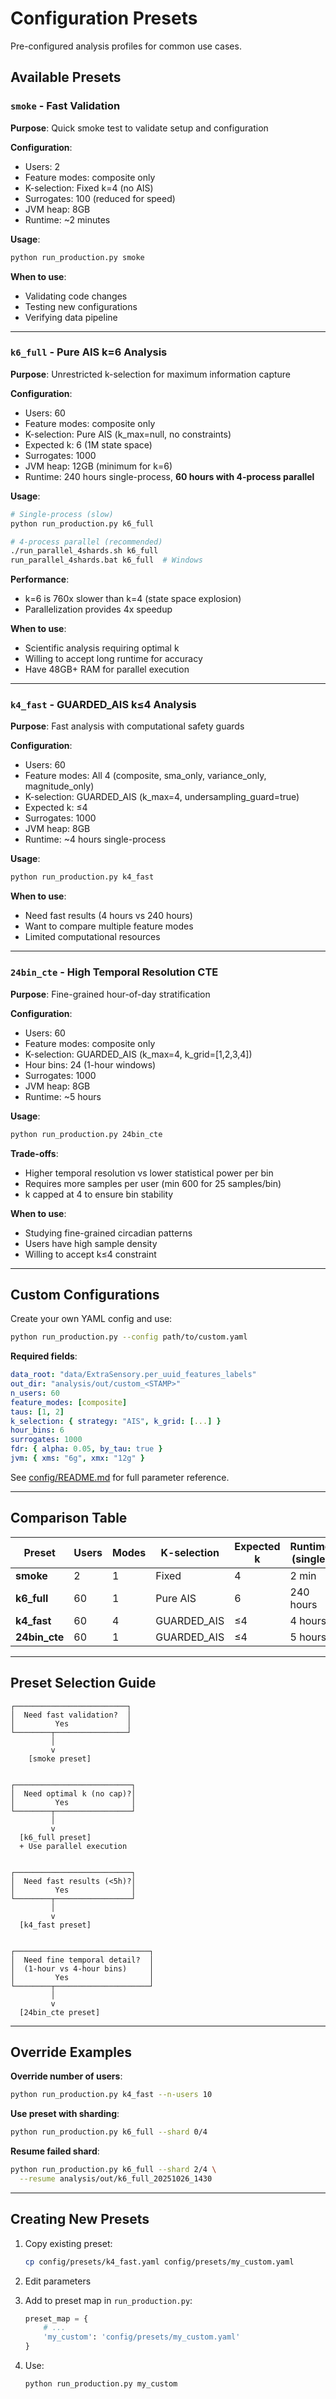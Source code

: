 # Configuration Presets

Pre-configured analysis profiles for common use cases.

## Available Presets

### `smoke` - Fast Validation
**Purpose**: Quick smoke test to validate setup and configuration

**Configuration**:
- Users: 2
- Feature modes: composite only
- K-selection: Fixed k=4 (no AIS)
- Surrogates: 100 (reduced for speed)
- JVM heap: 8GB
- Runtime: ~2 minutes

**Usage**:
```bash
python run_production.py smoke
```

**When to use**:
- Validating code changes
- Testing new configurations
- Verifying data pipeline

---

### `k6_full` - Pure AIS k=6 Analysis
**Purpose**: Unrestricted k-selection for maximum information capture

**Configuration**:
- Users: 60
- Feature modes: composite only
- K-selection: Pure AIS (k_max=null, no constraints)
- Expected k: 6 (1M state space)
- Surrogates: 1000
- JVM heap: 12GB (minimum for k=6)
- Runtime: 240 hours single-process, **60 hours with 4-process parallel**

**Usage**:
```bash
# Single-process (slow)
python run_production.py k6_full

# 4-process parallel (recommended)
./run_parallel_4shards.sh k6_full
run_parallel_4shards.bat k6_full  # Windows
```

**Performance**:
- k=6 is 760x slower than k=4 (state space explosion)
- Parallelization provides 4x speedup

**When to use**:
- Scientific analysis requiring optimal k
- Willing to accept long runtime for accuracy
- Have 48GB+ RAM for parallel execution

---

### `k4_fast` - GUARDED_AIS k≤4 Analysis
**Purpose**: Fast analysis with computational safety guards

**Configuration**:
- Users: 60
- Feature modes: All 4 (composite, sma_only, variance_only, magnitude_only)
- K-selection: GUARDED_AIS (k_max=4, undersampling_guard=true)
- Expected k: ≤4
- Surrogates: 1000
- JVM heap: 8GB
- Runtime: ~4 hours single-process

**Usage**:
```bash
python run_production.py k4_fast
```

**When to use**:
- Need fast results (4 hours vs 240 hours)
- Want to compare multiple feature modes
- Limited computational resources

---

### `24bin_cte` - High Temporal Resolution CTE
**Purpose**: Fine-grained hour-of-day stratification

**Configuration**:
- Users: 60
- Feature modes: composite only
- K-selection: GUARDED_AIS (k_max=4, k_grid=[1,2,3,4])
- Hour bins: 24 (1-hour windows)
- Surrogates: 1000
- JVM heap: 8GB
- Runtime: ~5 hours

**Usage**:
```bash
python run_production.py 24bin_cte
```

**Trade-offs**:
- Higher temporal resolution vs lower statistical power per bin
- Requires more samples per user (min 600 for 25 samples/bin)
- k capped at 4 to ensure bin stability

**When to use**:
- Studying fine-grained circadian patterns
- Users have high sample density
- Willing to accept k≤4 constraint

---

## Custom Configurations

Create your own YAML config and use:

```bash
python run_production.py --config path/to/custom.yaml
```

**Required fields**:
```yaml
data_root: "data/ExtraSensory.per_uuid_features_labels"
out_dir: "analysis/out/custom_<STAMP>"
n_users: 60
feature_modes: [composite]
taus: [1, 2]
k_selection: { strategy: "AIS", k_grid: [...] }
hour_bins: 6
surrogates: 1000
fdr: { alpha: 0.05, by_tau: true }
jvm: { xms: "6g", xmx: "12g" }
```

See [config/README.md](../README.md) for full parameter reference.

---

## Comparison Table

| Preset | Users | Modes | K-selection | Expected k | Runtime (single) | Parallel? |
|--------|-------|-------|-------------|------------|-----------------|-----------|
| **smoke** | 2 | 1 | Fixed | 4 | 2 min | No |
| **k6_full** | 60 | 1 | Pure AIS | 6 | 240 hours | **Yes (60h)** |
| **k4_fast** | 60 | 4 | GUARDED_AIS | ≤4 | 4 hours | Optional |
| **24bin_cte** | 60 | 1 | GUARDED_AIS | ≤4 | 5 hours | Optional |

---

## Preset Selection Guide

```
┌─────────────────────────┐
│  Need fast validation?  │
│         Yes             │
└────────┬────────────────┘
         │
         v
    [smoke preset]


┌──────────────────────────┐
│  Need optimal k (no cap)?│
│         Yes              │
└────────┬─────────────────┘
         │
         v
  [k6_full preset]
  + Use parallel execution


┌──────────────────────────┐
│  Need fast results (<5h)?│
│         Yes              │
└────────┬─────────────────┘
         │
         v
  [k4_fast preset]


┌──────────────────────────────┐
│  Need fine temporal detail?  │
│  (1-hour vs 4-hour bins)     │
│         Yes                  │
└────────┬─────────────────────┘
         │
         v
  [24bin_cte preset]
```

---

## Override Examples

**Override number of users**:
```bash
python run_production.py k4_fast --n-users 10
```

**Use preset with sharding**:
```bash
python run_production.py k6_full --shard 0/4
```

**Resume failed shard**:
```bash
python run_production.py k6_full --shard 2/4 \
  --resume analysis/out/k6_full_20251026_1430
```

---

## Creating New Presets

1. Copy existing preset:
   ```bash
   cp config/presets/k4_fast.yaml config/presets/my_custom.yaml
   ```

2. Edit parameters

3. Add to preset map in `run_production.py`:
   ```python
   preset_map = {
       # ...
       'my_custom': 'config/presets/my_custom.yaml'
   }
   ```

4. Use:
   ```bash
   python run_production.py my_custom
   ```

